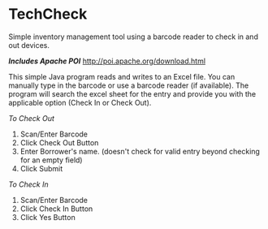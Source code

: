 # TechCheck
Simple inventory management tool using a barcode reader to check in and out devices.

***Includes Apache POI***
http://poi.apache.org/download.html

This simple Java program reads and writes to an Excel file. You can manually type in the barcode or use a barcode reader (if available). The program will search the excel sheet for the entry and provide you with the applicable option (Check In or Check Out).

*To Check Out*
1. Scan/Enter Barcode
2. Click Check Out Button
3. Enter Borrower's name. (doesn't check for valid entry beyond checking for an empty field)
4. Click Submit

*To Check In*
1. Scan/Enter Barcode
2. Click Check In Button
3. Click Yes Button
